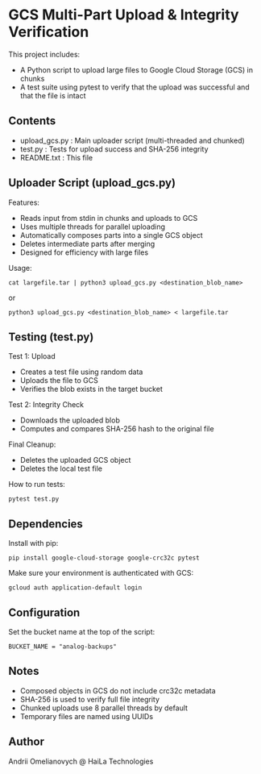 GCS Multi-Part Upload & Integrity Verification
=============================================

This project includes:
- A Python script to upload large files to Google Cloud Storage (GCS) in chunks
- A test suite using pytest to verify that the upload was successful and that the file is intact

Contents
--------
- upload_gcs.py     : Main uploader script (multi-threaded and chunked)
- test.py           : Tests for upload success and SHA-256 integrity
- README.txt        : This file

Uploader Script (upload_gcs.py)
-------------------------------
Features:
- Reads input from stdin in chunks and uploads to GCS
- Uses multiple threads for parallel uploading
- Automatically composes parts into a single GCS object
- Deletes intermediate parts after merging
- Designed for efficiency with large files

Usage:

    cat largefile.tar | python3 upload_gcs.py <destination_blob_name>
  or

    python3 upload_gcs.py <destination_blob_name> < largefile.tar

Testing (test.py)
-----------------
Test 1: Upload
- Creates a test file using random data
- Uploads the file to GCS
- Verifies the blob exists in the target bucket

Test 2: Integrity Check
- Downloads the uploaded blob
- Computes and compares SHA-256 hash to the original file

Final Cleanup:
- Deletes the uploaded GCS object
- Deletes the local test file

How to run tests:

    pytest test.py

Dependencies
------------
Install with pip:

    pip install google-cloud-storage google-crc32c pytest

Make sure your environment is authenticated with GCS:

    gcloud auth application-default login

Configuration
-------------
Set the bucket name at the top of the script:

    BUCKET_NAME = "analog-backups"

Notes
-----
- Composed objects in GCS do not include crc32c metadata
- SHA-256 is used to verify full file integrity
- Chunked uploads use 8 parallel threads by default
- Temporary files are named using UUIDs

Author
------
Andrii Omelianovych @ HaiLa Technologies
